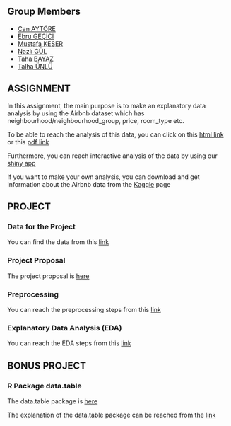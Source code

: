## Group Members
- [Can AYTÖRE](https://pjournal.github.io/boun01-canaytore)
- [Ebru GEÇİCİ](https://pjournal.github.io/boun01-EbruGecici)
- [Mustafa KESER](https://pjournal.github.io/boun01-mustafa-keser)
- [Nazlı GÜL](https://pjournal.github.io/boun01-NazliGul)
- [Taha BAYAZ](https://pjournal.github.io/boun01-TahaBayaz)
- [Talha ÜNLÜ](https://pjournal.github.io/boun01-TalhaUnlu)

## ASSIGNMENT

In this assignment, the main purpose is to make an explanatory data analysis by using the Airbnb dataset which has neighbourhood/neighbourhood_group, price, room_type etc.

To be able to reach the analysis of this data, you can click on this [html link](https://pjournal.github.io/boun01g-data-mine-r-s/Assignment/Airbnb.html) or this [pdf link](https://pjournal.github.io/boun01g-data-mine-r-s/Assignment/Airbnb.pdf)

Furthermore, you can reach interactive analysis of the data by using our [shiny app](https://pjournal.github.io/boun01g-data-mine-r-s/Assignment/Airbnb_Shiny.html)

If you want to make your own analysis, you can download and get information about the Airbnb data from the [Kaggle](https://www.kaggle.com/dgomonov/new-york-city-airbnb-open-data) page

## PROJECT

### Data for the Project

You can find the data from this [link](https://www.kaggle.com/alpertemel/turkey-car-market-2020)

### Project Proposal

The project proposal is [here](https://pjournal.github.io/boun01g-data-mine-r-s/Project/Proposal.html)

### Preprocessing 

You can reach the preprocessing steps from this [link](https://pjournal.github.io/boun01g-data-mine-r-s/Project/Preprocessing.html)

### Explanatory Data Analysis (EDA)

You can reach the EDA steps from this [link](https://pjournal.github.io/boun01g-data-mine-r-s/Project/ExplanatoryDataAnalysis.html)

## BONUS PROJECT

### R Package data.table 

The data.table package is [here](https://cran.r-project.org/web/packages/data.table/index.html)

The explanation of the data.table package can be reached from the [link](https://pjournal.github.io/boun01g-data-mine-r-s/data.table/datatable.html)

